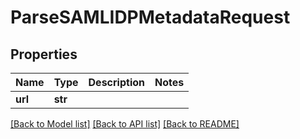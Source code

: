 # ParseSAMLIDPMetadataRequest


## Properties

Name | Type | Description | Notes
------------ | ------------- | ------------- | -------------
**url** | **str** |  | 

[[Back to Model list]](../README.md#models) [[Back to API list]](../README.md#api-endpoints) [[Back to README]](../README.md)


